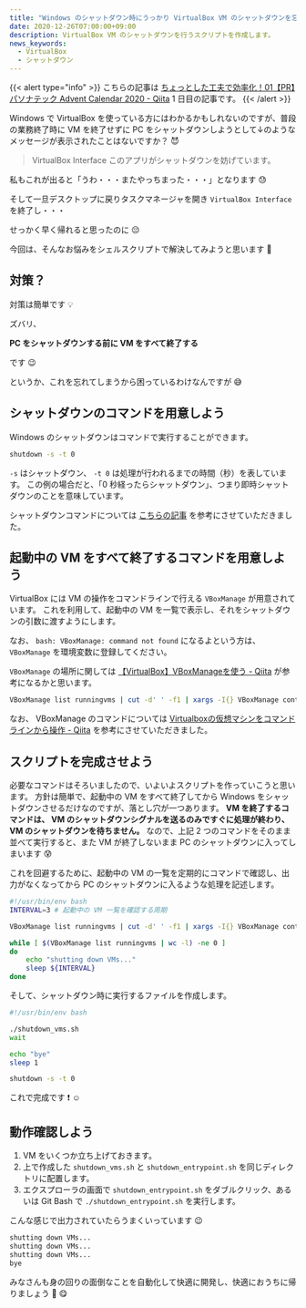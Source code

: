 ```yaml
---
title: "Windows のシャットダウン時にうっかり VirtualBox VM のシャットダウンを忘れてしまう方へ"
date: 2020-12-26T07:00:00+09:00
description: VirtualBox VM のシャットダウンを行うスクリプトを作成します。
news_keywords:
  - VirtualBox
  - シャットダウン
---
```


{{< alert type="info" >}}
こちらの記事は [ちょっとした工夫で効率化！01【PR】パソナテック Advent Calendar 2020 - Qiita](https://qiita.com/advent-calendar/2020/pasonatech-tips) 1 日目の記事です。
{{< /alert >}}

Windows で VirtualBox を使っている方にはわかるかもしれないのですが、普段の業務終了時に VM を終了せずに PC をシャットダウンしようとして↓のようなメッセージが表示されたことはないですか？ :smiling_imp:

> VirtualBox Interface
> このアプリがシャットダウンを妨げています。

私もこれが出ると「うわ・・・またやっちまった・・・」となります :sweat:

そして一旦デスクトップに戻りタスクマネージャを開き `VirtualBox Interface` を終了し・・・

せっかく早く帰れると思ったのに :pensive:

今回は、そんなお悩みをシェルスクリプトで解決してみようと思います :blue_heart:

## 対策？

対策は簡単です :bulb:

ズバリ、

**PC をシャットダウンする前に VM をすべて終了する**

です :wink:

というか、これを忘れてしまうから困っているわけなんですが :sweat_smile:

## シャットダウンのコマンドを用意しよう

Windows のシャットダウンはコマンドで実行することができます。

```bash
shutdown -s -t 0
```

`-s` はシャットダウン、 `-t 0` は処理が行われるまでの時間（秒）を表しています。
この例の場合だと、「0 秒経ったらシャットダウン」、つまり即時シャットダウンのことを意味しています。

シャットダウンコマンドについては [こちらの記事](https://www.atmarkit.co.jp/ait/articles/0601/14/news013.html) を参考にさせていただきました。

## 起動中の VM をすべて終了するコマンドを用意しよう

VirtualBox には VM の操作をコマンドラインで行える `VBoxManage` が用意されています。
これを利用して、起動中の VM を一覧で表示し、それをシャットダウンの引数に渡すようにします。

なお、 `bash: VBoxManage: command not found` になるよという方は、 `VBoxManage` を環境変数に登録してください。

`VBoxManage` の場所に関しては [【VirtualBox】VBoxManageを使う - Qiita](https://qiita.com/shinaK/items/ddd7fb51d26f641af041) が参考になるかと思います。

```bash
VBoxManage list runningvms | cut -d' ' -f1 | xargs -I{} VBoxManage controlvm {} acpipowerbutton
```

なお、 VBoxManage のコマンドについては [Virtualboxの仮想マシンをコマンドラインから操作 - Qiita](https://qiita.com/tukiyo3/items/5ecea7f95cb961f07194) を参考にさせていただきました。

## スクリプトを完成させよう

必要なコマンドはそろいましたので、いよいよスクリプトを作っていこうと思います。
方針は簡単で、起動中の VM をすべて終了してから Windows をシャットダウンさせるだけなのですが、落とし穴が一つあります。
**VM を終了するコマンドは、 VM のシャットダウンシグナルを送るのみですぐに処理が終わり、 VM のシャットダウンを待ちません。**
なので、上記 2 つのコマンドをそのまま並べて実行すると、また VM が終了しないまま PC のシャットダウンに入ってしまいます :cold_sweat:

これを回避するために、起動中の VM の一覧を定期的にコマンドで確認し、出力がなくなってから PC のシャットダウンに入るような処理を記述します。

```bash:shutdown_vms.sh
#!/usr/bin/env bash
INTERVAL=3 # 起動中の VM 一覧を確認する周期

VBoxManage list runningvms | cut -d' ' -f1 | xargs -I{} VBoxManage controlvm {} acpipowerbutton

while [ $(VBoxManage list runningvms | wc -l) -ne 0 ]
do
    echo "shutting down VMs..."
    sleep ${INTERVAL}
done
```

そして、シャットダウン時に実行するファイルを作成します。

```bash:shutdown_entrypoint.sh
#!/usr/bin/env bash

./shutdown_vms.sh
wait

echo "bye"
sleep 1

shutdown -s -t 0
```

これで完成です :exclamation: :relaxed:

## 動作確認しよう

1. VM をいくつか立ち上げておきます。
1. 上で作成した `shutdown_vms.sh` と `shutdown_entrypoint.sh` を同じディレクトリに配置します。
1. エクスプローラの画面で `shutdown_entrypoint.sh` をダブルクリック、あるいは Git Bash で `./shutdown_entrypoint.sh` を実行します。

こんな感じで出力されていたらうまくいっています :wink:

```html
shutting down VMs...
shutting down VMs...
shutting down VMs...
bye
```

みなさんも身の回りの面倒なことを自動化して快適に開発し、快適におうちに帰りましょう :house_with_garden: :yum:
